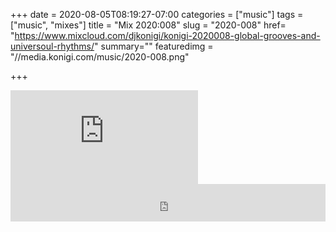 +++
date = 2020-08-05T08:19:27-07:00
categories = ["music"]
tags = ["music", "mixes"]
title = "Mix 2020:008"
slug = "2020-008"
href= "https://www.mixcloud.com/djkonigi/konigi-2020008-global-grooves-and-universoul-rhythms/"
summary=""
featuredimg = "//media.konigi.com/music/2020-008.png"

+++

<div class="video"><div class="embed">
<iframe src="https://www.youtube.com/embed/Ny6CjhKwMhg" frameborder="0" allow="accelerometer; autoplay; encrypted-media; gyroscope; picture-in-picture" allowfullscreen></iframe>
</div></div>

<div class="mix"><div class="embed">
<iframe width="100%" height="60" src="https://www.mixcloud.com/widget/iframe/?hide_cover=1&mini=1&light=1&feed=%2Fdjkonigi%2Fkonigi-2020008-global-grooves-and-universoul-rhythms%2F" frameborder="0" ></iframe>
</div></div>
